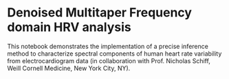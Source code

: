 # Denoised Multitaper Frequency domain HRV analysis


This notebook demonstrates the implementation of a precise inference method to characterize spectral components of human heart rate variability from electrocardiogram data (in collaboration with Prof. Nicholas Schiff, Weill Cornell Medicine, New York City, NY).